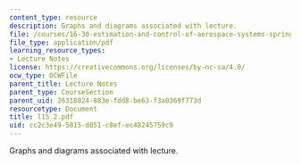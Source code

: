 ```yaml
---
content_type: resource
description: Graphs and diagrams associated with lecture.
file: /courses/16-30-estimation-and-control-of-aerospace-systems-spring-2004/cc2c3e495815d851c8efec48245759c9_l15_2.pdf
file_type: application/pdf
learning_resource_types:
- Lecture Notes
license: https://creativecommons.org/licenses/by-nc-sa/4.0/
ocw_type: OCWFile
parent_title: Lecture Notes
parent_type: CourseSection
parent_uid: 26318024-883e-fdd8-be63-f3a0369f773d
resourcetype: Document
title: l15_2.pdf
uid: cc2c3e49-5815-d851-c8ef-ec48245759c9
---
```

Graphs and diagrams associated with lecture.